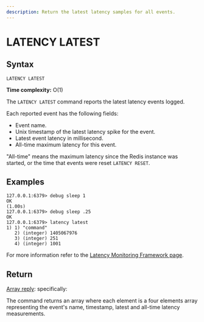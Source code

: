```yaml
---
description: Return the latest latency samples for all events.
---
```


# LATENCY LATEST

## Syntax

    LATENCY LATEST 

**Time complexity:** O(1)

The `LATENCY LATEST` command reports the latest latency events logged.

Each reported event has the following fields:

* Event name.
* Unix timestamp of the latest latency spike for the event.
* Latest event latency in millisecond.
* All-time maximum latency for this event.

"All-time" means the maximum latency since the Redis instance was
started, or the time that events were reset `LATENCY RESET`.

## Examples

```
127.0.0.1:6379> debug sleep 1
OK
(1.00s)
127.0.0.1:6379> debug sleep .25
OK
127.0.0.1:6379> latency latest
1) 1) "command"
   2) (integer) 1405067976
   3) (integer) 251
   4) (integer) 1001
```

For more information refer to the [Latency Monitoring Framework page][lm].

[lm]: https://redis.io/topics/latency-monitor

## Return

[Array reply](https://redis.io/docs/reference/protocol-spec#resp-arrays): specifically:

The command returns an array where each element is a four elements array
representing the event's name, timestamp, latest and all-time latency measurements.
